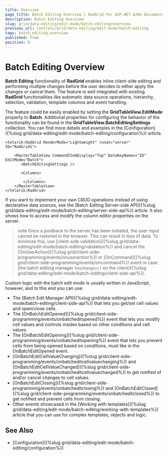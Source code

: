 ```yaml
---
title: Overview
page_title: Batch Editing Overview | RadGrid for ASP.NET AJAX Documentation
description: Batch Editing Overview
slug: grid/data-editing/edit-mode/batch-editing/overview
previous_url: controls/grid/data-editing/edit-mode/batch-editing
tags: batch,editing,overview
published: True
position: 0
---
```


# Batch Editing Overview



**Batch Editing** functionality of **RadGrid** enables inline client-side editing and performing multiple changes before the user decides to either apply the changes or cancel them. The feature is well integrated with existing **RadGrid** functionalities like automatic data source operations, hierarchy, selection, validation, template columns and event handling. 

The feature could be easily enabled by setting the **GridTableView.EditMode** property to **Batch**. Additional properties for configuring the behavior of the functionality can be found in the **GridTableView.BatchEditingSettings** collection. You can find more details and examples in the [Configuration]({%slug grid/data-editing/edit-mode/batch-editing/configuration%}) article.

````ASP.NET
<telerik:RadGrid RenderMode="Lightweight" runat="server" ID="RadGrid1">

	<MasterTableView CommandItemDisplay="Top" DataKeyNames="ID" EditMode="Batch">
	   <BatchEditingSettings />
       
       <Columns>
	       . . .
        </Columns>
	</MasterTableView>
</telerik:RadGrid>
````

If you want to implement your own CRUD operations instead of using declarative data sources, see the [Batch Editing Server-side API]({%slug grid/data-editing/edit-mode/batch-editing/server-side-api%}) article. It also shows how to access and modify the column editor properties on the server.

>note Once a postback to the server has been initiated, the user input cannot be restored in the browser. This can result in loss of data. To minimize this, use [client-side validation]({%slug grid/data-editing/edit-mode/batch-editing/validation%}) and cancel the [OnUserAction]({%slug grid/client-side-programming/events/onuseraction%}) or [OnCommand]({%slug grid/client-side-programming/events/oncommand%}) event in case [the batch editing manager `hasChanges()` on the client]({%slug grid/data-editing/edit-mode/batch-editing/client-side-api%}).

Custom logic with the batch edit mode is usually written in JavaScript, however, and to this end you can use:

* The [Batch Edit Manager API]({%slug grid/data-editing/edit-mode/batch-editing/client-side-api%}) that lets you get/set cell values and open/close cells.
* The [OnBatchEditOpened]({%slug grid/client-side-programming/events/onbatcheditopened%}) event that lets you modify cell values and controls insides based on other conditions and cell values.
* The [OnBatchEditOpening]({%slug grid/client-side-programming/events/onbatcheditopening%}) event that lets you prevent cells from being opened based on conditions, must like in the OnBatchEditOpened event.
* [OnBatchEditCellValueChanging]({%slug grid/client-side-programming/events/onbatcheditcellvaluechanging%}) and [OnBatchEditCellValueChanged]({%slug grid/client-side-programming/events/onbatcheditcellvaluechanged%}) to get notified of and/or cancel changes to cell values.
* [OnBatchEditClosing]({%slug grid/client-side-programming/events/onbatcheditclosing%}) and [OnBatchEditClosed]({%slug grid/client-side-programming/events/onbatcheditclosed%}) to get notified and prevent cells from closing.
* Other events showcased in the [Working with templates]({%slug grid/data-editing/edit-mode/batch-editing/working-with-templates%}) article that you can use for complex templates, objects and logic.

## See Also

 * [Configuration]({%slug grid/data-editing/edit-mode/batch-editing/configuration%})


